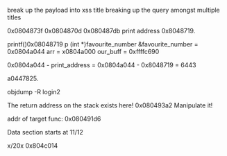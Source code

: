 break up the payload into xss
title
breaking up the query amongst multiple titles

0x0804873f
0x0804870d
0x080487db
print address 0x8048719.

printf()0x08048719
p (int *)favourite_number
&favourite_number = 0x0804a044
arr = x0804a000
our_buff = 0xffffc690

0x0804a044 - print_address = 0x0804a044 - 0x8048719 = 6443

a0447825.

objdump -R login2

The return address on the stack exists here!
0x080493a2
Manipulate it!

addr of target func:
0x080491d6

Data section starts at 11/12

x/20x 0x804c014
